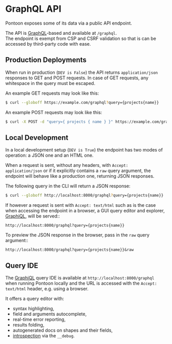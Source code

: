 # GraphQL API

Pontoon exposes some of its data via a public API endpoint.

The API is [GraphQL](http://graphql.org/)-based and available at ``/graphql``.  
The endpoint is exempt from CSP and CSRF validation so that is can be accessed
by third-party code with ease.


## Production Deployments

When run in production (``DEV is False``) the API returns ``application/json``
responses to GET and POST requests. In case of GET requests, any whitespace in
the query must be escaped.

An example GET requests may look like this:

```bash
$ curl --globoff https://example.com/graphql?query={projects{name}}
```

An example POST requests may look like this:

```bash
$ curl -X POST -d "query={ projects { name } }" https://example.com/graphql
```


## Local Development

In a local development setup (``DEV is True``) the endpoint has two modes of
operation: a JSON one and an HTML one.

When a request is sent, without any headers, with ``Accept: application/json`` or
if it explicitly contains a ``raw`` query argument, the endpoint will behave like
a production one, returning JSON responses.

The following query in the CLI will return a JSON response:

```bash
$ curl --globoff http://localhost:8000/graphql?query={projects{name}}
```

If however a request is sent with ``Accept: text/html`` such as is the case when
accessing the endpoint in a browser, a GUI query editor and explorer,
[GraphiQL](https://github.com/graphql/graphiql), will be served::

    http://localhost:8000/graphql?query={projects{name}}

To preview the JSON response in the browser, pass in the ``raw`` query argument::

    http://localhost:8000/graphql?query={projects{name}}&raw


## Query IDE

The [GraphiQL](https://github.com/graphql/graphiql) query IDE is available at
``http://localhost:8000/graphql`` when running Pontoon locally and the URL is
accessed with the ``Accept: text/html`` header, e.g. using a browser.

It offers a query editor with:

- syntax highlighting,
- field and arguments autocomplete,
- real-time error reporting,
- results folding,
- autogenerated docs on shapes and their fields,
- [introspection](http://docs.graphene-python.org/projects/django/en/latest/debug/) via the ``__debug``.
